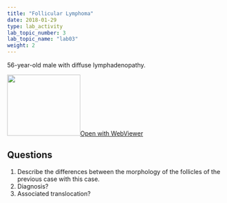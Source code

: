 ```yaml
---
title: "Follicular Lymphoma"
date: 2018-01-29
type: lab_activity
lab_topic_number: 3
lab_topic_name: "lab03"
weight: 2
---
```

<div class="entrybody">
<p>56-year-old male with diffuse lymphadenopathy.<br clear="all"></p>

<div class="thumbnail"><a href="http://virtualslides.cumc.columbia.edu/Heme%20Path%2002.svs/view.apml?" target="_blank"><img alt="" src="http://pathologylab.ccnmtl.columbia.edu/assets/images/slide_hemepath2.jpg" width="170" height="142" class="mt-image-left"></a><a href="http://virtualslides.cumc.columbia.edu/Heme%20Path%2002.svs/view.apml?" target="_blank">Open with WebViewer</a></div>

<h2>Questions</h2>


<ol>
<li>Describe the differences between the morphology of the follicles of the previous case with this case.</li>
<li> Diagnosis?</li>
<li> Associated translocation?</li>
</ol>


						
</div>
